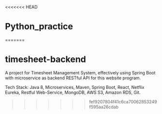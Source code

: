 <<<<<<< HEAD
# Python_practice
=======
# timesheet-backend
A project for Timesheet Management System, effectively using Spring Boot with microservice as backend RESTful API for this website program.

Tech Stack: Java 8, Microservices, Maven, Spring Boot, React, Netflix Eureka, Restful Web-Service, MongoDB, AWS S3, Amazon RDS, Git.
>>>>>>> fef9207804f41c6ca70062853249f595aa26cdab
